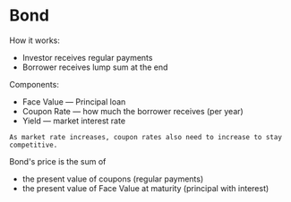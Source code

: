 # Bond

How it works:
* Investor receives regular payments
* Borrower receives lump sum at the end

Components:
* Face Value — Principal loan
* Coupon Rate — how much the borrower receives (per year)
* Yield — market interest rate

~~~admonish note
As market rate increases, coupon rates also need to increase to stay competitive.
~~~

Bond's price is the sum of
* the present value of coupons (regular payments)
* the present value of Face Value at maturity (principal with interest)
